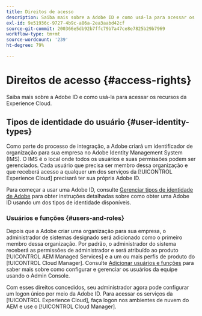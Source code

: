 ```yaml
---
title: Direitos de acesso
description: Saiba mais sobre a Adobe ID e como usá-la para acessar os recursos da Experience Cloud.
exl-id: 9e51936c-9727-4b9c-a86a-2ea3aabd42cf
source-git-commit: 200366e5db92b7ffc79b7a47ce8e7825b29b7969
workflow-type: tm+mt
source-wordcount: '239'
ht-degree: 79%

---
```



# Direitos de acesso {#access-rights}

Saiba mais sobre a Adobe ID e como usá-la para acessar os recursos da Experience Cloud.

## Tipos de identidade do usuário {#user-identity-types}

Como parte do processo de integração, a Adobe criará um identificador de organização para sua empresa no Adobe Identity Management System (IMS). O IMS é o local onde todos os usuários e suas permissões podem ser gerenciados. Cada usuário que precisa ser membro dessa organização e que receberá acesso a qualquer um dos serviços da [!UICONTROL Experience Cloud] precisará ter sua própria Adobe ID.

Para começar a usar uma Adobe ID, consulte [Gerenciar tipos de identidade de Adobe](https://helpx.adobe.com/br/enterprise/using/identity.html) para obter instruções detalhadas sobre como obter uma Adobe ID usando um dos tipos de identidade disponíveis.

### Usuários e funções {#users-and-roles}

Depois que a Adobe criar uma organização para sua empresa, o administrador de sistemas designado será adicionado como o primeiro membro dessa organização. Por padrão, o administrador do sistema receberá as permissões de administrador e será atribuído ao produto [!UICONTROL AEM Managed Services] e a um ou mais perfis de produto do [!UICONTROL Cloud Manager]. Consulte [Adicionar usuários e funções](/help/requirements/users-and-roles.md) para saber mais sobre como configurar e gerenciar os usuários da equipe usando o Admin Console.

Com esses direitos concedidos, seu administrador agora pode configurar um logon único por meio da Adobe ID. Para acessar os serviços da [!UICONTROL Experience Cloud], faça logon nos ambientes de nuvem do AEM e use o [!UICONTROL Cloud Manager].
